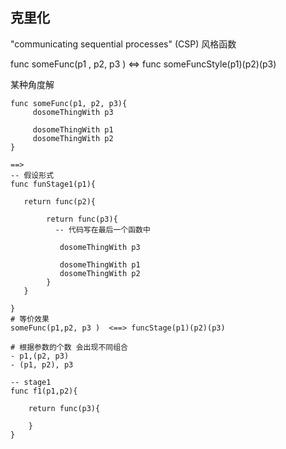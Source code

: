 ## 克里化

"communicating sequential processes" (CSP) 风格函数

func  someFunc(p1 , p2, p3 )
   <=>
func someFuncStyle(p1)(p2)(p3)
   
某种角度解

~~~
func someFunc(p1, p2, p3){
     dosomeThingWith p3
     
     dosomeThingWith p1
     dosomeThingWith p2
}

==>
-- 假设形式
func funStage1(p1){
   
   return func(p2){
   
        return func(p3){
          -- 代码写在最后一个函数中
          
           dosomeThingWith p3
               
           dosomeThingWith p1
           dosomeThingWith p2
        }
   }
   
}
# 等价效果
someFunc(p1,p2, p3 )  <==> funcStage(p1)(p2)(p3) 

# 根据参数的个数 会出现不同组合
- p1,(p2, p3)
- (p1, p2), p3

-- stage1
func f1(p1,p2){

    return func(p3){
        
    }
}
~~~
